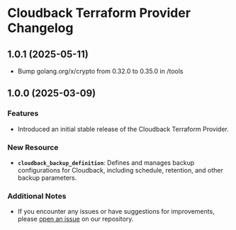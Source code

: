 # Cloudback Terraform Provider Changelog

## 1.0.1 (2025-05-11)

- Bump golang.org/x/crypto from 0.32.0 to 0.35.0 in /tools

## 1.0.0 (2025-03-09)

### Features

- Introduced an initial stable release of the Cloudback Terraform Provider.

### New Resource

- **`cloudback_backup_definition`**: Defines and manages backup configurations for Cloudback, including schedule, retention, and other backup parameters.

### Additional Notes

- If you encounter any issues or have suggestions for improvements, please [open an issue](https://github.com/cloudback/terraform-provider-cloudback/issues/new) on our repository.
